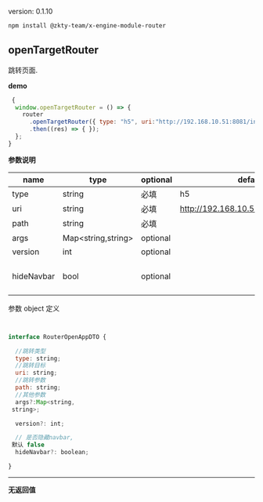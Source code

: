 
version: 0.1.10
``` bash
npm install @zkty-team/x-engine-module-router
```



## openTargetRouter

跳转页面.

**demo**
``` js
 {
  window.openTargetRouter = () => {
    router
      .openTargetRouter({ type: "h5", uri:"http://192.168.10.51:8081/index.html", path:"" })
      .then((res) => { });
  };
}
``` 

	
**参数说明**

| name                        | type      | optional | default   | comment  |
| --------------------------- | --------- | -------- | --------- |--------- |
| type | string | 必填 | h5 | 跳转类型 |
| uri | string | 必填 | http://192.168.10.51:8081/index.html | 跳转目标 |
| path | string | 必填 |  | 跳转参数 |
| args | Map\<string,string\> | optional |  | 其他参数 |
| version | int | optional |  |  |
| hideNavbar | bool | optional |  |  是否隐藏navbar, 默认 false |


参数 object  定义
``` js


interface RouterOpenAppDTO {

  //跳转类型
  type: string;
  //跳转目标
  uri: string;
  //跳转参数
  path: string;
  //其他参数
  args?:Map<string,
 string>;

  version?: int;

  // 是否隐藏navbar,
 默认 false
  hideNavbar?: boolean;

}
``` 


---------------------
**无返回值**



    